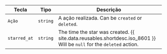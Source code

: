 | Tecla        | Tipo     | Descrição                                                                                                            |
| ------------ | -------- | -------------------------------------------------------------------------------------------------------------------- |
| `Ação`       | `string` | A ação realizada. Can be `created` or `deleted`.                                                                     |
| `starred_at` | `string` | The time the star was created. {{ site.data.reusables.shortdesc.iso_8601 }} Will be `null` for the `deleted` action. |